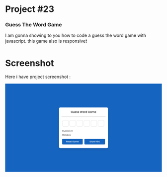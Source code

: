 # Project #23

### Guess The Word Game
I am gonna showing to you how to code a guess the word game with javascript. this game also is responsive❗️

# Screenshot
Here i have project screenshot :

![screenshot](result.png)
